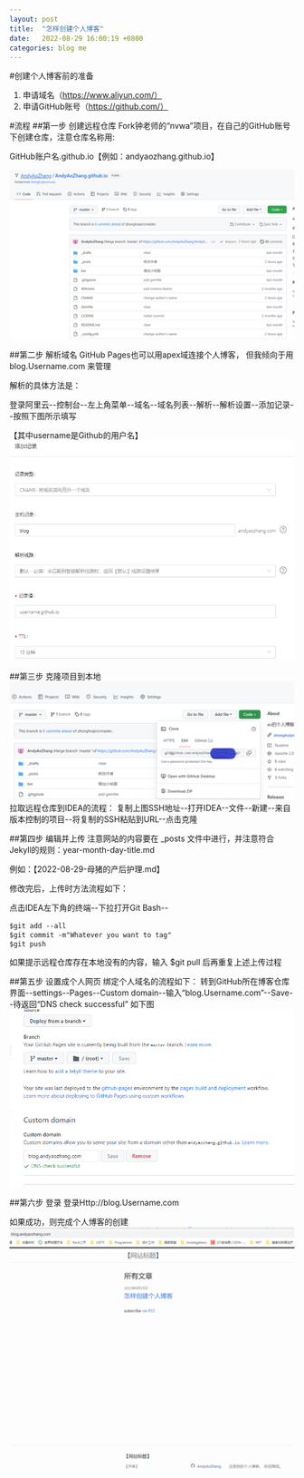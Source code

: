 ```yaml
---
layout: post
title:  "怎样创建个人博客"
date:   2022-08-29 16:00:19 +0800
categories: blog me
---
```

#创建个人博客前的准备
1. 申请域名（https://www.aliyun.com/）
2. 申请GitHub账号（https://github.com/）

#流程
##第一步 创建远程仓库
Fork钟老师的“nvwa”项目，在自己的GitHub账号下创建仓库，注意仓库名称用:

GitHub账户名.github.io【例如：andyaozhang.github.io】

![img_1.png](img_1.png)

##第二步 解析域名
GitHub Pages也可以用apex域连接个人博客，
但我倾向于用blog.Username.com 来管理

解析的具体方法是：

登录阿里云--控制台--左上角菜单--域名--域名列表--解析--解析设置--添加记录--按照下图所示填写

【其中username是Github的用户名】
![img.png](img.png)

##第三步 克隆项目到本地
![img_2.png](img_2.png)
拉取远程仓库到IDEA的流程：
 复制上图SSH地址--打开IDEA--文件--新建--来自版本控制的项目--将复制的SSH粘贴到URL--点击克隆

##第四步 编辑并上传
注意网站的内容要在 _posts 文件中进行，并注意符合Jekyll的规则：year-month-day-title.md 

例如：【2022-08-29-母猪的产后护理.md】

修改完后，上传时方法流程如下：

点击IDEA左下角的终端--下拉打开Git Bash--

    $git add --all
    $git commit -m"Whatever you want to tag"
    $git push

如果提示远程仓库存在本地没有的内容，输入
    $git pull
后再重复上述上传过程

##第五步 设置成个人网页
绑定个人域名的流程如下：
转到GitHub所在博客仓库界面--settings--Pages--Custom domain--输入“blog.Username.com”--Save--待返回“DNS check successful”
如下图
![img_3.png](img_3.png)

##第六步 登录
登录Http://blog.Username.com

如果成功，则完成个人博客的创建
![img_4.png](img_4.png)



